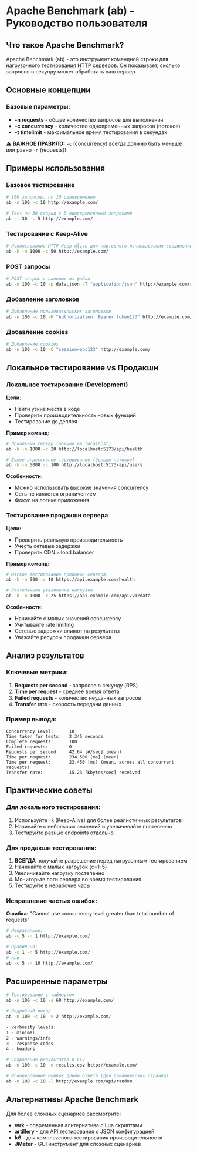 # Apache Benchmark (ab) - Руководство пользователя

## Что такое Apache Benchmark?

Apache Benchmark (ab) - это инструмент командной строки для нагрузочного тестирования HTTP серверов. Он показывает, сколько запросов в секунду может обработать ваш сервер.

## Основные концепции

### Базовые параметры:

- **-n requests** - общее количество запросов для выполнения
- **-c concurrency** - количество одновременных запросов (потоков)
- **-t timelimit** - максимальное время тестирования в секундах

⚠️ **ВАЖНОЕ ПРАВИЛО:** `-c` (concurrency) всегда должно быть меньше или равно `-n` (requests)!

## Примеры использования

### Базовое тестирование

```bash
# 100 запросов, по 10 одновременно
ab -n 100 -c 10 http://example.com/

# Тест на 30 секунд с 5 одновременными запросами
ab -t 30 -c 5 http://example.com/
```

### Тестирование с Keep-Alive

```bash
# Использование HTTP Keep-Alive для повторного использования соединений
ab -k -n 1000 -c 50 http://example.com/
```

### POST запросы

```bash
# POST запрос с данными из файла
ab -n 100 -c 10 -p data.json -T "application/json" http://example.com/api
```

### Добавление заголовков

```bash
# Добавление пользовательских заголовков
ab -n 100 -c 10 -H "Authorization: Bearer token123" http://example.com/api
```

### Добавление cookies

```bash
# Добавление cookies
ab -n 100 -c 10 -C "session=abc123" http://example.com/
```

## Локальное тестирование vs Продакшн

### Локальное тестирование (Development)

**Цели:**

- Найти узкие места в коде
- Проверить производительность новых функций
- Тестирование до деплоя

**Пример команд:**

```bash
# Локальный сервер (обычно на localhost)
ab -k -n 1000 -c 20 http://localhost:5173/api/health

# Более агрессивное тестирование (больше потоков)
ab -k -n 5000 -c 100 http://localhost:5173/api/users
```

**Особенности:**

- Можно использовать высокие значения concurrency
- Сеть не является ограничением
- Фокус на логике приложения

### Тестирование продакшн сервера

**Цели:**

- Проверить реальную производительность
- Учесть сетевые задержки
- Проверить CDN и load balancer

**Пример команд:**

```bash
# Мягкое тестирование продакшн сервера
ab -k -n 500 -c 10 https://api.example.com/health

# Постепенное увеличение нагрузки
ab -k -n 1000 -c 25 https://api.example.com/api/v1/data
```

**Особенности:**

- Начинайте с малых значений concurrency
- Учитывайте rate limiting
- Сетевые задержки влияют на результаты
- Уважайте ресурсы продакшн сервера

## Анализ результатов

### Ключевые метрики:

1. **Requests per second** - запросов в секунду (RPS)
2. **Time per request** - среднее время ответа
3. **Failed requests** - количество неудачных запросов
4. **Transfer rate** - скорость передачи данных

### Пример вывода:

```
Concurrency Level:      10
Time taken for tests:   2.345 seconds
Complete requests:      100
Failed requests:        0
Requests per second:    42.64 [#/sec] (mean)
Time per request:       234.500 [ms] (mean)
Time per request:       23.450 [ms] (mean, across all concurrent requests)
Transfer rate:          15.23 [Kbytes/sec] received
```

## Практические советы

### Для локального тестирования:

1. Используйте `-k` (Keep-Alive) для более реалистичных результатов
2. Начинайте с небольших значений и увеличивайте постепенно
3. Тестируйте разные endpoints отдельно

### Для продакшн тестирования:

1. **ВСЕГДА** получайте разрешение перед нагрузочным тестированием
2. Начинайте с малых нагрузок (c=1-5)
3. Увеличивайте нагрузку постепенно
4. Мониторьте логи сервера во время тестирования
5. Тестируйте в нерабочие часы

### Исправление частых ошибок:

**Ошибка:** "Cannot use concurrency level greater than total number of requests"

```bash
# Неправильно:
ab -c 5 -n 1 http://example.com/

# Правильно:
ab -c 1 -n 5 http://example.com/
# или
ab -c 5 -n 10 http://example.com/
```

## Расширенные параметры

```bash
# Тестирование с таймаутом
ab -n 100 -c 10 -s 60 http://example.com/

# Подробный вывод
ab -n 100 -c 10 -v 2 http://example.com/

- verbosity levels:
1 - minimal
2 - warnings/info
3 - response codes
4 - headers

# Сохранение результатов в CSV
ab -n 100 -c 10 -e results.csv http://example.com/

# Игнорирование ошибок длины ответа (для динамических страниц)
ab -n 100 -c 10 -l http://example.com/api/random
```

## Альтернативы Apache Benchmark

Для более сложных сценариев рассмотрите:

- **wrk** - современная альтернатива с Lua скриптами
- **artillery** - для API тестирования с JSON конфигурацией
- **k6** - для комплексного тестирования производительности
- **JMeter** - GUI инструмент для сложных сценариев
